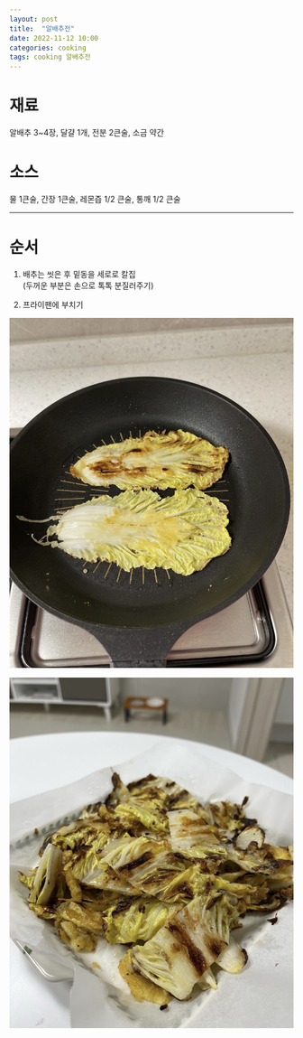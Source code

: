 ```yaml
---
layout: post
title:  "알배추전"
date: 2022-11-12 10:00
categories: cooking
tags: cooking 알배추전
---
```


# 재료

알배추 3~4장, 달걀 1개, 전분 2큰술, 소금 약간

# 소스

물 1큰술, 간장 1큰술, 레몬즙 1/2 큰술, 통깨 1/2 큰술

---

# 순서

1. 배추는 씻은 후 밑동을 세로로 칼집  
   (두꺼운 부분은 손으로 톡톡 분질러주기)

2. 프라이팬에 부치기

![알배추전](/assets/img/cooking/2022/1112/baechu_1.jpg)

![알배추전](/assets/img/cooking/2022/1112/baechu_2.jpg)
